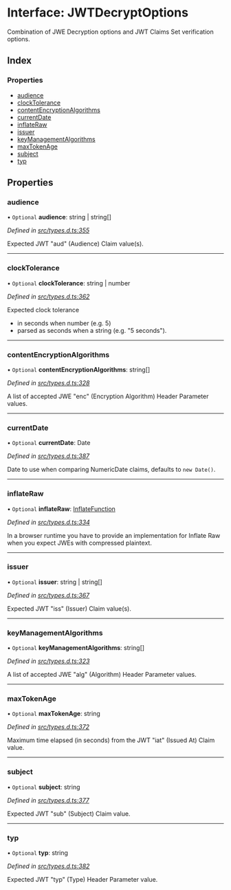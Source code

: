 # Interface: JWTDecryptOptions

Combination of JWE Decryption options and JWT Claims Set verification options.

## Index

### Properties

* [audience](_jwt_decrypt_.jwtdecryptoptions.md#audience)
* [clockTolerance](_jwt_decrypt_.jwtdecryptoptions.md#clocktolerance)
* [contentEncryptionAlgorithms](_jwt_decrypt_.jwtdecryptoptions.md#contentencryptionalgorithms)
* [currentDate](_jwt_decrypt_.jwtdecryptoptions.md#currentdate)
* [inflateRaw](_jwt_decrypt_.jwtdecryptoptions.md#inflateraw)
* [issuer](_jwt_decrypt_.jwtdecryptoptions.md#issuer)
* [keyManagementAlgorithms](_jwt_decrypt_.jwtdecryptoptions.md#keymanagementalgorithms)
* [maxTokenAge](_jwt_decrypt_.jwtdecryptoptions.md#maxtokenage)
* [subject](_jwt_decrypt_.jwtdecryptoptions.md#subject)
* [typ](_jwt_decrypt_.jwtdecryptoptions.md#typ)

## Properties

### audience

• `Optional` **audience**: string \| string[]

*Defined in [src/types.d.ts:355](https://github.com/panva/jose/blob/v3.0.2/src/types.d.ts#L355)*

Expected JWT "aud" (Audience) Claim value(s).

___

### clockTolerance

• `Optional` **clockTolerance**: string \| number

*Defined in [src/types.d.ts:362](https://github.com/panva/jose/blob/v3.0.2/src/types.d.ts#L362)*

Expected clock tolerance
- in seconds when number (e.g. 5)
- parsed as seconds when a string (e.g. "5 seconds").

___

### contentEncryptionAlgorithms

• `Optional` **contentEncryptionAlgorithms**: string[]

*Defined in [src/types.d.ts:328](https://github.com/panva/jose/blob/v3.0.2/src/types.d.ts#L328)*

A list of accepted JWE "enc" (Encryption Algorithm) Header Parameter values.

___

### currentDate

• `Optional` **currentDate**: Date

*Defined in [src/types.d.ts:387](https://github.com/panva/jose/blob/v3.0.2/src/types.d.ts#L387)*

Date to use when comparing NumericDate claims, defaults to `new Date()`.

___

### inflateRaw

• `Optional` **inflateRaw**: [InflateFunction](_types_d_.inflatefunction.md)

*Defined in [src/types.d.ts:334](https://github.com/panva/jose/blob/v3.0.2/src/types.d.ts#L334)*

In a browser runtime you have to provide an implementation for Inflate Raw
when you expect JWEs with compressed plaintext.

___

### issuer

• `Optional` **issuer**: string \| string[]

*Defined in [src/types.d.ts:367](https://github.com/panva/jose/blob/v3.0.2/src/types.d.ts#L367)*

Expected JWT "iss" (Issuer) Claim value(s).

___

### keyManagementAlgorithms

• `Optional` **keyManagementAlgorithms**: string[]

*Defined in [src/types.d.ts:323](https://github.com/panva/jose/blob/v3.0.2/src/types.d.ts#L323)*

A list of accepted JWE "alg" (Algorithm) Header Parameter values.

___

### maxTokenAge

• `Optional` **maxTokenAge**: string

*Defined in [src/types.d.ts:372](https://github.com/panva/jose/blob/v3.0.2/src/types.d.ts#L372)*

Maximum time elapsed (in seconds) from the JWT "iat" (Issued At) Claim value.

___

### subject

• `Optional` **subject**: string

*Defined in [src/types.d.ts:377](https://github.com/panva/jose/blob/v3.0.2/src/types.d.ts#L377)*

Expected JWT "sub" (Subject) Claim value.

___

### typ

• `Optional` **typ**: string

*Defined in [src/types.d.ts:382](https://github.com/panva/jose/blob/v3.0.2/src/types.d.ts#L382)*

Expected JWT "typ" (Type) Header Parameter value.
